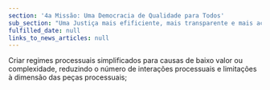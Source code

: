 ```yaml
---
section: '4a Missão: Uma Democracia de Qualidade para Todos'
sub_section: "Uma Justiça mais efificiente, mais transparente e mais acessível"
fulfilled_date: null
links_to_news_articles: null
---
```


Criar regimes processuais simplificados para causas de baixo valor ou complexidade, reduzindo o número de interações processuais e limitações à dimensão das peças processuais;